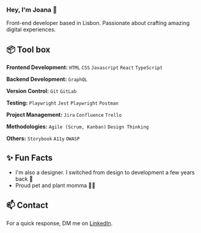 ### Hey, I'm Joana 👋

Front-end developer based in Lisbon. Passionate about crafting amazing digital experiences.

## 📦 Tool box

**Frontend Development:** `HTML` `CSS` `Javascript` `React` `TypeScript`

**Backend Development:** `GraphQL`

**Version Control:** `Git` `GitLab` 

**Testing:** `Playwright` `Jest` `Playwright` `Postman` 

**Project Management:** `Jira` `Confluence` `Trello`

**Methodologies:** `Agile (Scrum, Kanban)` `Design Thinking`

**Others:** `Storybook` `A11y` `OWASP`


## ✨ Fun Facts
- I'm also a designer. I switched from design to development a few years back 🎨
- Proud pet and plant momma 🌱🐾


## 📫 Contact

For a quick response, DM me on [LinkedIn](https://www.linkedin.com/in/joanaparaiba).
